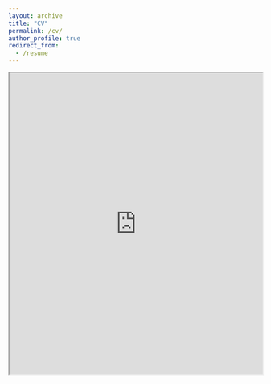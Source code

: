 ```yaml
---
layout: archive
title: "CV"
permalink: /cv/
author_profile: true
redirect_from:
  - /resume
---
```


<iframe src="https://github.com/pratyushpotu/pratyushpotu.github.io/blob/master/_pages/CV.pdf" width="100%" height="600px"></iframe>
